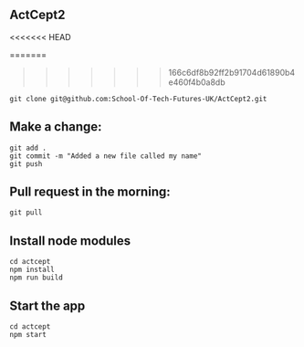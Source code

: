 ## ActCept2
<<<<<<< HEAD

=======
>>>>>>> 166c6df8b92ff2b91704d61890b4e460f4b0a8db
```
git clone git@github.com:School-Of-Tech-Futures-UK/ActCept2.git
```

## Make a change:

```
git add .
git commit -m "Added a new file called my name"
git push
```

## Pull request in the morning:

```
git pull
```

## Install node modules

```
cd actcept
npm install
npm run build
```

## Start the app

```
cd actcept
npm start
```